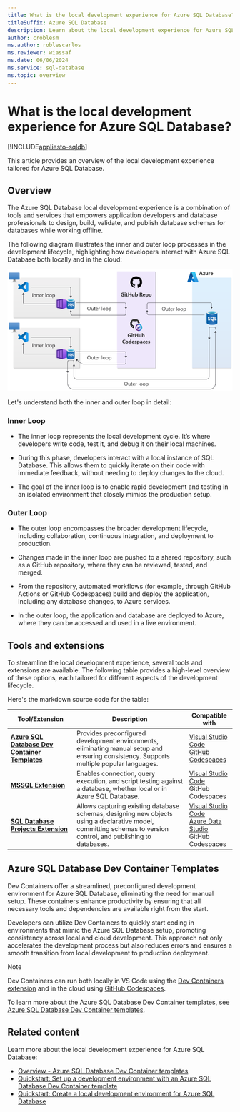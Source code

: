 ```yaml
---
title: What is the local development experience for Azure SQL Database?
titleSuffix: Azure SQL Database
description: Learn about the local development experience for Azure SQL Database.
author: croblesm
ms.author: roblescarlos
ms.reviewer: wiassaf
ms.date: 06/06/2024
ms.service: sql-database
ms.topic: overview
---
```


# What is the local development experience for Azure SQL Database?
[!INCLUDE[appliesto-sqldb](../includes/appliesto-sqldb.md)]

This article provides an overview of the local development experience tailored for Azure SQL Database.

## Overview

The Azure SQL Database local development experience is a combination of tools and services that empowers application developers and database professionals to design, build, validate, and publish database schemas for databases while working offline.

The following diagram illustrates the inner and outer loop processes in the development lifecycle, highlighting how developers interact with Azure SQL Database both locally and in the cloud:

![Diagram of the Azure SQL Database local development experience end-to-end workflow.](./media/local-dev-experience-overview/azure-sql-db-local-dev.png)

Let's understand both the inner and outer loop in detail:

### Inner Loop

- The inner loop represents the local development cycle. It’s where developers write code, test it, and debug it on their local machines.

- During this phase, developers interact with a local instance of SQL Database. This allows them to quickly iterate on their code with immediate feedback, without needing to deploy changes to the cloud.

- The goal of the inner loop is to enable rapid development and testing in an isolated environment that closely mimics the production setup.

### Outer Loop

- The outer loop encompasses the broader development lifecycle, including collaboration, continuous integration, and deployment to production.  

- Changes made in the inner loop are pushed to a shared repository, such as a GitHub repository, where they can be reviewed, tested, and merged.

- From the repository, automated workflows (for example, through GitHub Actions or GitHub Codespaces) build and deploy the application, including any database changes, to Azure services.

- In the outer loop, the application and database are deployed to Azure, where they can be accessed and used in a live environment.

## Tools and extensions

To streamline the local development experience, several tools and extensions are available. The following table provides a high-level overview of these options, each tailored for different aspects of the development lifecycle.

Here's the markdown source code for the table:

| Tool/Extension | Description | Compatible with |
|--|--|--|
| [**Azure SQL Database Dev Container Templates**](https://aka.ms/azuresql-devcontainers) | Provides preconfigured development environments, eliminating manual setup and ensuring consistency. Supports multiple popular languages. | [Visual Studio Code](https://marketplace.visualstudio.com/items?itemName=ms-vscode-remote.remote-containers)<br>[GitHub Codespaces](https://docs.github.com/en/codespaces/setting-up-your-project-for-codespaces/adding-a-dev-container-configuration/introduction-to-dev-containers) |
| [**MSSQL Extension**](/sql/tools/visual-studio-code/sql-server-develop-use-vscode) | Enables connection, query execution, and script testing against a database, whether local or in Azure SQL Database. | [Visual Studio Code](https://marketplace.visualstudio.com/items?itemName=ms-mssql.mssql)<br>GitHub Codespaces |
| [**SQL Database Projects Extension**](/azure-data-studio/extensions/sql-database-project-extension) | Allows capturing existing database schemas, designing new objects using a declarative model, committing schemas to version control, and publishing to databases. | [Visual Studio Code](https://marketplace.visualstudio.com/items?itemName=ms-mssql.sql-database-projects-vscode)<br>[Azure Data Studio](https://github.com/microsoft/azuredatastudio/tree/main/extensions/sql-database-projects#readme)<br>GitHub Codespaces |

## Azure SQL Database Dev Container Templates

Dev Containers offer a streamlined, preconfigured development environment for Azure SQL Database, eliminating the need for manual setup. These containers enhance productivity by ensuring that all necessary tools and dependencies are available right from the start.

Developers can utilize Dev Containers to quickly start coding in environments that mimic the Azure SQL Database setup, promoting consistency across local and cloud development. This approach not only accelerates the development process but also reduces errors and ensures a smooth transition from local development to production deployment. 

> [!NOTE]
> Dev Containers can run both locally in VS Code using the [Dev Containers extension](https://marketplace.visualstudio.com/items?itemName=ms-vscode-remote.remote-containers) and in the cloud using [GitHub Codespaces](https://docs.github.com/en/codespaces/setting-up-your-project-for-codespaces/adding-a-dev-container-configuration/introduction-to-dev-containers).

To learn more about the Azure SQL Database Dev Container templates, see [Azure SQL Database Dev Container templates](local-dev-experience-dev-containers).

## Related content

Learn more about the local development experience for Azure SQL Database:

- [Overview - Azure SQL Database Dev Container templates](local-dev-experience-dev-container)
- [Quickstart: Set up a development environment with an Azure SQL Database Dev Container template](local-dev-experience-dev-container-quickstart)
- [Quickstart: Create a local development environment for Azure SQL Database](local-dev-experience-quickstart)
